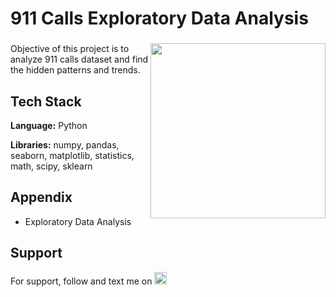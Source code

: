 # 911 Calls Exploratory Data Analysis

###

<img align="right" height="280" src="https://export-download.canva.com/j0g_k/DAFgolj0g_k/467/0/0004-2327628664488069901.png?X-Amz-Algorithm=AWS4-HMAC-SHA256&X-Amz-Credential=AKIAJHKNGJLC2J7OGJ6Q%2F20230615%2Fus-east-1%2Fs3%2Faws4_request&X-Amz-Date=20230615T052112Z&X-Amz-Expires=73824&X-Amz-Signature=70b1d4e793af966aa78350ed2fc0b8b05edf7e19d1b9dd8196c65b48be6e7a81&X-Amz-SignedHeaders=host&response-content-disposition=attachment%3B%20filename%2A%3DUTF-8%27%27911%2520Calls.png&response-expires=Fri%2C%2016%20Jun%202023%2001%3A51%3A36%20GMT"/>

###

Objective of this project is to analyze 911 calls dataset and find the hidden patterns and trends.

## Tech Stack

**Language:** Python

**Libraries:** numpy, pandas, seaborn, matplotlib, statistics, math, scipy, sklearn

## Appendix

* Exploratory Data Analysis

## Support

For support, follow and text me on </a>
    <a href="https://www.linkedin.com/in/tajamulk2/" target="_blank">
    <img src="https://img.shields.io/static/v1?message=LinkedIn&logo=linkedin&label=&color=0077B5&logoColor=white&labelColor=&style=plastic" height="20" alt="linkedin logo"  />
  </a>





